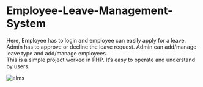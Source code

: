# Employee-Leave-Management-System

Here, Employee has to login and employee can easily apply for a leave. Admin has to approve or decline the leave request. Admin can add/manage leave type and add/manage employees.  
This is a simple project worked in PHP. It’s easy to operate and understand by users.

![elms](https://user-images.githubusercontent.com/54524364/114497525-fd365080-9c3f-11eb-895b-cdf2fbbb1794.PNG)
